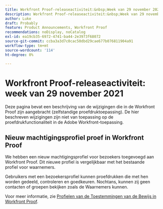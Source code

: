 ```yaml
---
title: Workfront Proof-releaseactiviteit:&nbsp;Week van 29 november 2021
description: Workfront Proof-releaseactiviteit:&nbsp;Week van 29 november 2021
author: Luke
draft: Probably
feature: Product Announcements, Workfront Proof
recommendations: noDisplay, noCatalog
exl-id: ea19cb35-6972-4741-ba44-2e3973f68072
source-git-commit: ccba3a3d7c0cac50dbd29cae677b076811904a91
workflow-type: tm+mt
source-wordcount: '114'
ht-degree: 0%

---
```


# Workfront Proof-releaseactiviteit: week van 29 november 2021

Deze pagina bevat een beschrijving van de wijzigingen die in de Workfront Proof zijn aangebracht (zelfstandige proefdruktoepassing). De hier beschreven wijzigingen zijn niet van toepassing op de proefdrukfunctionaliteit in de Adobe Workfront-toepassing.

## Nieuw machtigingsprofiel proef in Workfront Proof

We hebben een nieuw machtigingsprofiel voor bezoekers toegevoegd aan Workfront Proof. Dit nieuwe profiel is vergelijkbaar met het bestaande profiel voor waarnemers.

Gebruikers met een bezoekersprofiel kunnen proefdrukken die met hen worden gedeeld, controleren en goedkeuren. Nochtans, kunnen zij geen contacten of groepen bekijken zoals de Waarnemers kunnen.

Voor meer informatie, zie [&#x200B; Profielen van de Toestemmingen van de Bewijs in Workfront Proof &#x200B;](../../../workfront-proof/wp-acct-admin/account-settings/proof-perm-profiles-in-wp.md).
